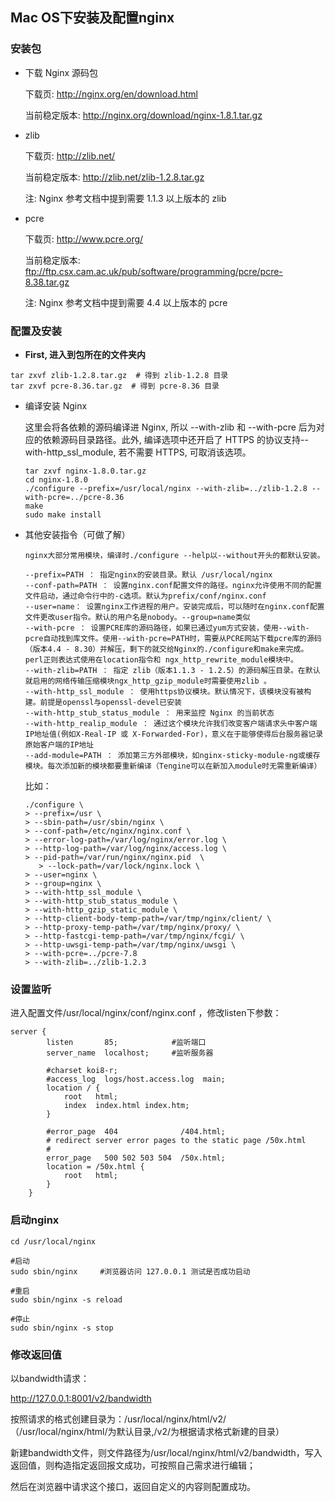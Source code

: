 ## Mac OS下安装及配置nginx

### 安装包
- 下载 Nginx 源码包

    下载页: http://nginx.org/en/download.html

    当前稳定版本: http://nginx.org/download/nginx-1.8.1.tar.gz



- zlib

    下载页: http://zlib.net/
    
    当前稳定版本: http://zlib.net/zlib-1.2.8.tar.gz

    注: Nginx 参考文档中提到需要 1.1.3 以上版本的 zlib

- pcre

    下载页: http://www.pcre.org/

    当前稳定版本: ftp://ftp.csx.cam.ac.uk/pub/software/programming/pcre/pcre-8.38.tar.gz

    注: Nginx 参考文档中提到需要 4.4 以上版本的 pcre

### 配置及安装

- __First, 进入到包所在的文件夹内__
```
tar zxvf zlib-1.2.8.tar.gz  # 得到 zlib-1.2.8 目录
tar zxvf pcre-8.36.tar.gz  # 得到 pcre-8.36 目录
```
- 编译安装 Nginx

    这里会将各依赖的源码编译进 Nginx, 所以 --with-zlib 和 --with-pcre 后为对应的依赖源码目录路径。此外, 编译选项中还开启了 HTTPS 的协议支持--with-http_ssl_module, 若不需要 HTTPS, 可取消该选项。

    ```
    tar zxvf nginx-1.8.0.tar.gz
    cd nginx-1.8.0
    ./configure --prefix=/usr/local/nginx --with-zlib=../zlib-1.2.8 --with-pcre=../pcre-8.36
    make
    sudo make install
    ```
- 其他安装指令（可做了解）
    ```
    nginx大部分常用模块，编译时./configure --help以--without开头的都默认安装。
    
    --prefix=PATH ： 指定nginx的安装目录。默认 /usr/local/nginx
    --conf-path=PATH ： 设置nginx.conf配置文件的路径。nginx允许使用不同的配置文件启动，通过命令行中的-c选项。默认为prefix/conf/nginx.conf
    --user=name： 设置nginx工作进程的用户。安装完成后，可以随时在nginx.conf配置文件更改user指令。默认的用户名是nobody。--group=name类似
    --with-pcre ： 设置PCRE库的源码路径，如果已通过yum方式安装，使用--with-pcre自动找到库文件。使用--with-pcre=PATH时，需要从PCRE网站下载pcre库的源码（版本4.4 - 8.30）并解压，剩下的就交给Nginx的./configure和make来完成。perl正则表达式使用在location指令和 ngx_http_rewrite_module模块中。
    --with-zlib=PATH ： 指定 zlib（版本1.1.3 - 1.2.5）的源码解压目录。在默认就启用的网络传输压缩模块ngx_http_gzip_module时需要使用zlib 。
    --with-http_ssl_module ： 使用https协议模块。默认情况下，该模块没有被构建。前提是openssl与openssl-devel已安装
    --with-http_stub_status_module ： 用来监控 Nginx 的当前状态
    --with-http_realip_module ： 通过这个模块允许我们改变客户端请求头中客户端IP地址值(例如X-Real-IP 或 X-Forwarded-For)，意义在于能够使得后台服务器记录原始客户端的IP地址
    --add-module=PATH ： 添加第三方外部模块，如nginx-sticky-module-ng或缓存模块。每次添加新的模块都要重新编译（Tengine可以在新加入module时无需重新编译）
    ```
    比如：
    ```
    ./configure \
    > --prefix=/usr \
    > --sbin-path=/usr/sbin/nginx \
    > --conf-path=/etc/nginx/nginx.conf \
    > --error-log-path=/var/log/nginx/error.log \
    > --http-log-path=/var/log/nginx/access.log \
    > --pid-path=/var/run/nginx/nginx.pid  \
       > --lock-path=/var/lock/nginx.lock \   
    > --user=nginx \
    > --group=nginx \
    > --with-http_ssl_module \
    > --with-http_stub_status_module \
    > --with-http_gzip_static_module \
    > --http-client-body-temp-path=/var/tmp/nginx/client/ \
    > --http-proxy-temp-path=/var/tmp/nginx/proxy/ \
    > --http-fastcgi-temp-path=/var/tmp/nginx/fcgi/ \
    > --http-uwsgi-temp-path=/var/tmp/nginx/uwsgi \
    > --with-pcre=../pcre-7.8
    > --with-zlib=../zlib-1.2.3
    ```
    
### 设置监听

进入配置文件/usr/local/nginx/conf/nginx.conf ，修改listen下参数：

```
server {
        listen       85;            #监听端口
        server_name  localhost;     #监听服务器

        #charset koi8-r;
        #access_log  logs/host.access.log  main;
        location / {
            root   html;
            index  index.html index.htm;
        }

        #error_page  404              /404.html;
        # redirect server error pages to the static page /50x.html
        #
        error_page   500 502 503 504  /50x.html;
        location = /50x.html {
            root   html;
        }
    }
```
### 启动nginx

```
cd /usr/local/nginx

#启动
sudo sbin/nginx     #浏览器访问 127.0.0.1 测试是否成功启动

#重启
sudo sbin/nginx -s reload

#停止
sudo sbin/nginx -s stop
```

### 修改返回值

以bandwidth请求：

http://127.0.0.1:8001/v2/bandwidth

按照请求的格式创建目录为：/usr/local/nginx/html/v2/   
（/usr/local/nginx/html/为默认目录,/v2/为根据请求格式新建的目录）

新建bandwidth文件，则文件路径为/usr/local/nginx/html/v2/bandwidth，写入返回值，则构造指定返回报文成功，可按照自己需求进行编辑；

然后在浏览器中请求这个接口，返回自定义的内容则配置成功。
